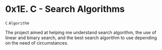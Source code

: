 # 0x1E. C - Search Algorithms
`C` `Algorithm`

The project aimed at helping me understand search algorithm, the use of linear and binary search, and the best search algorithm to use depending on the need of circumstances.

